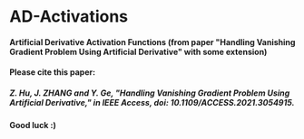 # AD-Activations
#### Artificial Derivative Activation Functions (from paper "Handling Vanishing Gradient Problem Using Artificial Derivative" with some extension)
#### Please cite this paper:
##### *Z. Hu, J. ZHANG and Y. Ge, "Handling Vanishing Gradient Problem Using Artificial Derivative," in IEEE Access, doi: 10.1109/ACCESS.2021.3054915.*
#### Good luck :)
